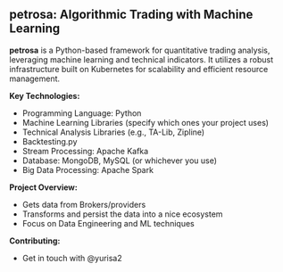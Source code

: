 ## petrosa: Algorithmic Trading with Machine Learning

**petrosa** is a Python-based framework for quantitative trading analysis, leveraging machine learning and technical indicators. It utilizes a robust infrastructure built on Kubernetes for scalability and efficient resource management.

**Key Technologies:**

* Programming Language: Python
* Machine Learning Libraries (specify which ones your project uses)
* Technical Analysis Libraries (e.g., TA-Lib, Zipline)
* Backtesting.py
* Stream Processing: Apache Kafka
* Database: MongoDB, MySQL (or whichever you use)
* Big Data Processing: Apache Spark

**Project Overview:**

* Gets data from Brokers/providers 
* Transforms and persist the data into a nice ecosystem 
* Focus on Data Engineering and ML techniques

**Contributing:**

* Get in touch with @yurisa2 
